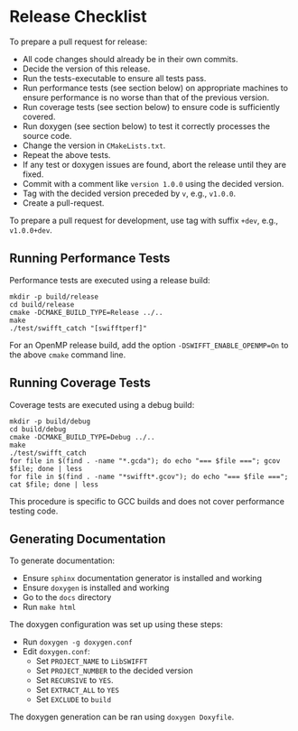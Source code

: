 # Release Checklist

To prepare a pull request for release:

- All code changes should already be in their own commits.
- Decide the version of this release.
- Run the tests-executable to ensure all tests pass.
- Run performance tests (see section below) on appropriate machines to ensure performance is no worse than that of the previous version.
- Run coverage tests (see section below) to ensure code is sufficiently covered.
- Run doxygen (see section below) to test it correctly processes the source code.
- Change the version in `CMakeLists.txt`.
- Repeat the above tests.
- If any test or doxygen issues are found, abort the release until they are fixed.
- Commit with a comment like `version 1.0.0` using the decided version.
- Tag with the decided version preceded by `v`, e.g., `v1.0.0`.
- Create a pull-request.

To prepare a pull request for development, use tag with suffix `+dev`, e.g., `v1.0.0+dev`.

## Running Performance Tests

Performance tests are executed using a release build:

    mkdir -p build/release
    cd build/release
    cmake -DCMAKE_BUILD_TYPE=Release ../..
    make
    ./test/swifft_catch "[swifftperf]"

For an OpenMP release build, add the option `-DSWIFFT_ENABLE_OPENMP=On` to the above `cmake` command line.

## Running Coverage Tests

Coverage tests are executed using a debug build:

    mkdir -p build/debug
    cd build/debug
    cmake -DCMAKE_BUILD_TYPE=Debug ../..
    make
    ./test/swifft_catch
    for file in $(find . -name "*.gcda"); do echo "=== $file ==="; gcov $file; done | less
    for file in $(find . -name "*swifft*.gcov"); do echo "=== $file ==="; cat $file; done | less

This procedure is specific to GCC builds and does not cover performance testing code.

## Generating Documentation

To generate documentation:

- Ensure `sphinx` documentation generator is installed and working
- Ensure `doxygen` is installed and working
- Go to the `docs` directory
- Run `make html`

The doxygen configuration was set up using these steps:

- Run `doxygen -g doxygen.conf`
- Edit `doxygen.conf`:
  - Set `PROJECT_NAME` to `LibSWIFFT`
  - Set `PROJECT_NUMBER` to the decided version
  - Set `RECURSIVE` to `YES`.
  - Set `EXTRACT_ALL` to `YES`
  - Set `EXCLUDE` to `build`

The doxygen generation can be ran using `doxygen Doxyfile`.

